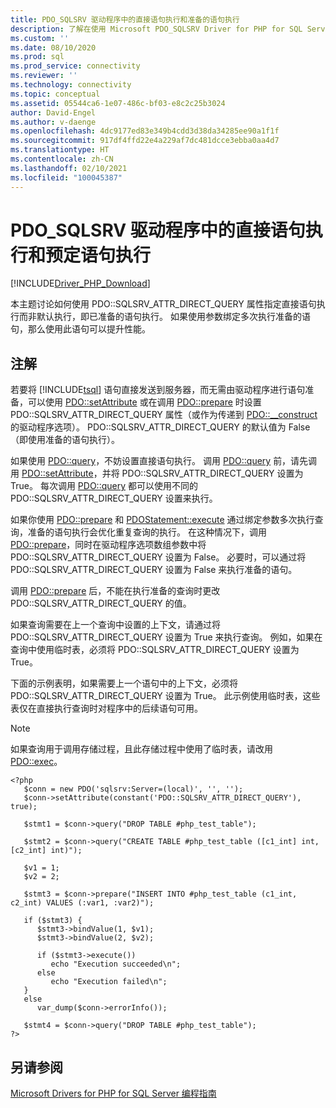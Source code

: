 ```yaml
---
title: PDO_SQLSRV 驱动程序中的直接语句执行和准备的语句执行
description: 了解在使用 Microsoft PDO_SQLSRV Driver for PHP for SQL Server 时如何使用 PDO::SQLSRV_ATTR_DIRECT_QUERY 属性进行直接语句执行
ms.custom: ''
ms.date: 08/10/2020
ms.prod: sql
ms.prod_service: connectivity
ms.reviewer: ''
ms.technology: connectivity
ms.topic: conceptual
ms.assetid: 05544ca6-1e07-486c-bf03-e8c2c25b3024
author: David-Engel
ms.author: v-daenge
ms.openlocfilehash: 4dc9177ed83e349b4cdd3d38da34285ee90a1f1f
ms.sourcegitcommit: 917df4ffd22e4a229af7dc481dcce3ebba0aa4d7
ms.translationtype: HT
ms.contentlocale: zh-CN
ms.lasthandoff: 02/10/2021
ms.locfileid: "100045387"
---
```

# <a name="direct-statement-execution-and-prepared-statement-execution-in-the-pdo_sqlsrv-driver"></a>PDO_SQLSRV 驱动程序中的直接语句执行和预定语句执行
[!INCLUDE[Driver_PHP_Download](../../includes/driver_php_download.md)]

本主题讨论如何使用 PDO::SQLSRV_ATTR_DIRECT_QUERY 属性指定直接语句执行而非默认执行，即已准备的语句执行。 如果使用参数绑定多次执行准备的语句，那么使用此语句可以提升性能。  
  
## <a name="remarks"></a>注解  
若要将 [!INCLUDE[tsql](../../includes/tsql-md.md)] 语句直接发送到服务器，而无需由驱动程序进行语句准备，可以使用 [PDO::setAttribute](../../connect/php/pdo-setattribute.md) 或在调用 [PDO::prepare](../../connect/php/pdo-prepare.md) 时设置 PDO::SQLSRV_ATTR_DIRECT_QUERY 属性（或作为传递到 [PDO::__construct](../../connect/php/pdo-construct.md) 的驱动程序选项）。 PDO::SQLSRV_ATTR_DIRECT_QUERY 的默认值为 False（即使用准备的语句执行）。  
  
如果使用 [PDO::query](../../connect/php/pdo-query.md)，不妨设置直接语句执行。 调用 [PDO::query](../../connect/php/pdo-query.md) 前，请先调用 [PDO::setAttribute](../../connect/php/pdo-setattribute.md)，并将 PDO::SQLSRV_ATTR_DIRECT_QUERY 设置为 True。  每次调用 [PDO::query](../../connect/php/pdo-query.md) 都可以使用不同的 PDO::SQLSRV_ATTR_DIRECT_QUERY 设置来执行。  
  
如果你使用 [PDO::prepare](../../connect/php/pdo-prepare.md) 和 [PDOStatement::execute](../../connect/php/pdostatement-execute.md) 通过绑定参数多次执行查询，准备的语句执行会优化重复查询的执行。  在这种情况下，调用 [PDO::prepare](../../connect/php/pdo-prepare.md)，同时在驱动程序选项数组参数中将 PDO::SQLSRV_ATTR_DIRECT_QUERY 设置为 False。 必要时，可以通过将 PDO::SQLSRV_ATTR_DIRECT_QUERY 设置为 False 来执行准备的语句。  
  
调用 [PDO::prepare](../../connect/php/pdo-prepare.md) 后，不能在执行准备的查询时更改 PDO::SQLSRV_ATTR_DIRECT_QUERY 的值。  
  
如果查询需要在上一个查询中设置的上下文，请通过将 PDO::SQLSRV_ATTR_DIRECT_QUERY 设置为 True 来执行查询。 例如，如果在查询中使用临时表，必须将 PDO::SQLSRV_ATTR_DIRECT_QUERY 设置为 True。  
  
下面的示例表明，如果需要上一个语句中的上下文，必须将 PDO::SQLSRV_ATTR_DIRECT_QUERY 设置为 True。 此示例使用临时表，这些表仅在直接执行查询时对程序中的后续语句可用。  
  
> [!NOTE]
> 如果查询用于调用存储过程，且此存储过程中使用了临时表，请改用 [PDO::exec](../../connect/php/pdo-exec.md)。

```  
<?php  
   $conn = new PDO('sqlsrv:Server=(local)', '', '');  
   $conn->setAttribute(constant('PDO::SQLSRV_ATTR_DIRECT_QUERY'), true);  
  
   $stmt1 = $conn->query("DROP TABLE #php_test_table");  
  
   $stmt2 = $conn->query("CREATE TABLE #php_test_table ([c1_int] int, [c2_int] int)");  
  
   $v1 = 1;  
   $v2 = 2;  
  
   $stmt3 = $conn->prepare("INSERT INTO #php_test_table (c1_int, c2_int) VALUES (:var1, :var2)");  
  
   if ($stmt3) {  
      $stmt3->bindValue(1, $v1);  
      $stmt3->bindValue(2, $v2);  
  
      if ($stmt3->execute())  
         echo "Execution succeeded\n";       
      else  
         echo "Execution failed\n";  
   }  
   else  
      var_dump($conn->errorInfo());  
  
   $stmt4 = $conn->query("DROP TABLE #php_test_table");  
?>  
```  
  
## <a name="see-also"></a>另请参阅  
[Microsoft Drivers for PHP for SQL Server 编程指南](../../connect/php/programming-guide-for-php-sql-driver.md)
  
